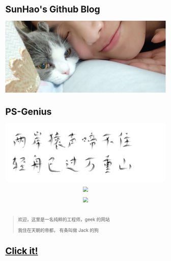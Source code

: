 # SunHao's Github Blog

![header_bg](resource/image/miaomiao.jpg)

# PS-Genius

<!-- ![PS-Genius](resource/image/title-alpha.png) -->

![两岸猿声啼不住, 轻舟已过万重山](resource/image/poetry.png)
<p align="center">
  <img src="resource/image/poetry.jpg" />
</p>


<p align="center">
  <img src="resource/image/poetry.jpg" />
</p>


#

#

> 欢迎，这里是一名纯粹的工程师，geek 的网站
>
> 我住在天朝的帝都， 有条叫做 Jack 的狗

<!-- 如果你想造一艘船
不要老催人去采木
忙着分配工作
和发号施令。
而是要激起他们
对浩瀚无垠的
大海的向往。
If you want to build a ship,
don't drum up the people to gather wood,
divide the work, and give orders.
Instead, teach them to yearn
for the vast and endless sea. -->

<!-- 👉只有妳想不到的
👉沒有妳玩不到的
👉午夜必備神器
👉激情互動♥
👉共享資源😍
👉java，python，c++應有盡有類型齊全
👉全棧工程，傳統寫bug，海到晚上睡不著♥
👉🌐https://sunhao1024.github.io
👉快來體驗壹下吧
👉有頭髮勿入
---print(Hello world)-- -->

# [Click it!](https://sunhao1024.github.io)
